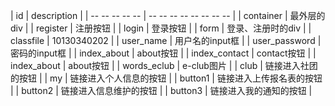 |  id            | description              |
| -- -- -- -- -- |  -- -- -- -- -- -- -- -- |
| container      | 最外层的div              |
| register       | 注册按钮                 |
| login          | 登录按钮                 |
| form           | 登录、注册时的div        |
| classfile      | 10130340202              |
| user_name      | 用户名的input框          |
| user_password  | 密码的input框            |
| index_about    | about按钮                |
| index_contact  | contact按钮              |
| index_about    | about按钮                |
| words_eclub    | e-club图片               |
| club           | 链接进入社团的按钮       |
| my             | 链接进入个人信息的按钮   |
| button1        | 链接进入上传报名表的按钮 |
| button2        | 链接进入信息维护的按钮   |
| button3        | 链接进入我的通知的按钮   |